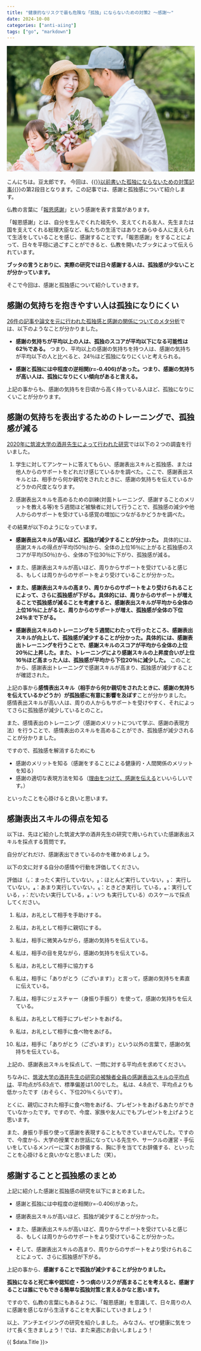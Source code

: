 ```yaml
---
title: "健康的なリスクで最も危険な「孤独」にならないための対策2 〜感謝〜"
date: 2024-10-08
categories: ["anti-aiing"]
tags: ["go", "markdown"]
---
```


![This is a image](image.jpg)

こんにちは。豆太郎です。
今回は、{{<a href="loneliness-and-health" target="_blank">}}以前書いた孤独にならないための対策記事{{</a>}}の第2段目となります。この記事では、感謝と孤独感について紹介します。

仏教の言葉に「[報恩感謝](https://www.tokkouin.com/2024/01/01/%E5%B9%B4%E9%A0%AD%E6%89%80%E6%84%9F-%E5%A0%B1%E6%81%A9%E6%84%9F%E8%AC%9D%E3%81%AB%E5%BF%97%E3%81%99/#:~:text=%E6%B3%95%E3%83%BB%E5%83%A7%EF%BC%89%E3%81%AB%E5%AF%BE%E3%81%97-,%E5%A0%B1%E6%81%A9%E6%84%9F%E8%AC%9D,-%E3%81%99%E3%82%8B%E3%81%93%E3%81%A8%E3%81%A7%E3%81%99)」という感謝を表す言葉があります。

「報恩感謝」とは、自分を生んでくれた祖先や、支えてくれる友人、先生または国を支えてくれる総理大臣など、私たちの生活ではありとあらゆる人に支えられて生活をしていることを感じ、感謝することです。「報恩感謝」をすることによって、日々を平穏に過ごすことができると、仏教を開いたブッタによって伝えられています。

**ブッタの言うとおりに、実際の研究では日々感謝する人は、孤独感が少ないことが分かっています。**

そこで今回は、感謝と孤独感について紹介していきます。

## 感謝の気持ちを抱きやすい人は孤独になりにくい

[26件の記事や論文を元に行われた孤独感と感謝の関係についてのメタ分析](https://iaap-journals.onlinelibrary.wiley.com/doi/10.1111/aphw.12549)では、以下のようなことが分かりました。

- **感謝の気持ちが平均以上の人は、孤独のスコアが平均以下になる可能性は62％である。** つまり、平均以上の感謝の気持ちを持つ人は、感謝の気持ちが平均以下の人と比べると、24％ほど孤独になりにくいと考えられる。

- **感謝と孤独には中程度の逆相関(r=-0.406)があった。つまり、感謝の気持ちが高い人は、孤独になりにくい傾向があると言える。**

上記の事からも、感謝の気持ちを日頃から高く持っている人ほど、孤独になりにくいことが分かります。

## 感謝の気持ちを表出するためのトレーニングで、孤独感が減る


[2020年に筑波大学の酒井先生によって行われた研究](https://www.jstage.jst.go.jp/article/jjep/68/2/68_111/_pdf)では以下の２つの調査を行いました。

1. 学生に対してアンケートに答えてもらい、感謝表出スキルと孤独感、または他人からのサポートをどれだけ感じているかを調べた。ここで、感謝表出スキルとは、相手から何か親切をされたときに、感謝の気持ちを伝えているかどうかの尺度となります。

2. 感謝表出スキルを高めるための訓練(対面トレーニング、感謝することのメリットを教える等)を５週間ほど被験者に対して行うことで、孤独感の減少や他人からのサポートを受けている感覚の増加につながるかどうかを調べた。


その結果が以下のようになっています。

- **感謝表出スキルが高いほど、孤独が減少することが分かった。** 具体的には、感謝スキルの得点が平均(50％)から、全体の上位16％に上がると孤独感のスコアが平均(50％)から、全体の下位30％に下がり、孤独感が減る。

- また、感謝表出スキルが高いほど、周りからサポートを受けていると感じる、もしくは周りからのサポートをより受けていることが分かった。

- **また、感謝表出スキルの高まり、周りからのサポートをより受けられることによって、さらに孤独感が下がる。具体的には、周りからのサポートが増えることで孤独感が減ることを考慮すると、感謝表出スキルが平均から全体の上位16％に上がると、周りからのサポートが増え、孤独感が全体の下位24％まで下がる。**


- **感謝表出スキルのトレーニングを５週間にわたって行ったところ、感謝表出スキルが向上して、孤独感が減少することが分かった。具体的には、感謝表出トレーニングを行うことで、感謝スキルのスコアが平均から全体の上位20％に上昇した。また、トレーニングにより感謝スキルの上昇度合いが上位16％ほど高まった人は、孤独感が平均から下位20％に減少した。** このことから、感謝表出トレーニングで感謝スキルが高まり、孤独感が減少することが確認された。


上記の事から**感情表出スキル（相手から何か親切をされたときに、感謝の気持ちを伝えているかどうか）が孤独感に有意に影響を及ぼす**ことが分かりました。 感情表出スキルが高い人は、周りの人からもサポートを受けやすく、それによってさらに孤独感が減少しているとのこと。

また、感情表出のトレーニング（感謝のメリットについて学ぶ、感謝の表現方法）を行うことで、感情表出のスキルを高めることができ、孤独感が減少されることが分かりました。

ですので、孤独感を解消するためにも

- 感謝のメリットを知る（感謝をすることによる健康的・人間関係のメリットを知る）
- 感謝の適切な表現方法を知る（[理由をつけて、感謝を伝える](https://oggi.jp/6782141#:~:text=2%EF%BC%9A-,%E7%90%86%E7%94%B1%E3%82%82%E6%B7%BB%E3%81%88%E3%81%A6%E3%80%8C%E6%84%9F%E8%AC%9D%E3%81%AE%E6%B0%97%E6%8C%81%E3%81%A1%E3%80%8D%E3%82%92%E4%BC%9D%E3%81%88%E3%82%8B,-%E3%80%8C%E3%81%82%E3%82%8A%E3%81%8C%E3%81%A8%E3%81%86%E3%80%8D%E3%81%A8%E3%81%84%E3%81%86%E8%A8%80%E8%91%89)といいらしいです。）

といったことを心掛けると良いと思います。



## 感謝表出スキルの得点を知る

以下は、先ほど紹介した筑波大学の酒井先生の研究で用いられていた感謝表出スキルを採点する質問です。

自分がどれだけ、感謝表出できているのかを確かめましょう。



以下の文に対する自分の感情や行動を評価してください。

評価は（₁：まったく実行していない，₂：ほとんど実行していない，₃： 実行していない，₄：あまり実行していない，₅：ときどき実行し ている，₆：実行している，₇：だいたい実行している，₈：いつ も実行している）のスケールで採点してください。

1. 私は，お礼として相手を手助けする。

2. 私は，お礼として相手に親切にする。

3. 私は，相手に微笑みながら，感謝の気持ちを伝えている。

4. 私は，相手の目を見ながら，感謝の気持ちを伝えている。
5. 私は，お礼として相手に協力する

6. 私は，相手に「ありがとう（ございます）」と言って，感謝の気持ちを素直に伝えている。
7. 私は，相手にジェスチャー（身振り手振り）を使って，感謝の気持ちを伝えている。

8. 私は，お礼として相手にプレゼントをあげる。

9. 私は，お礼として相手に食べ物をあげる。

10. 私は，相手に「ありがとう（ございます）」という以外の言葉で，感謝の気持ちを伝えている。

上記の、感謝表出スキルを採点して、一問に対する平均点を求めてください。

ちなみに、[筑波大学の酒井先生の研究の被験者全員の感謝表出スキルの平均点は](https://www.jstage.jst.go.jp/article/jjep/68/2/68_111/_pdf)、平均点が5.63点で、標準偏差は1.00でした。
私は、4.8点で、平均点よりも低かったです（おそらく、下位20％くらいです）。

とくに、親切にされた相手に食べ物をあげる、プレゼントをあげるあたりができていなかったです。ですので、今度、家族や友人にでもプレゼントを上げようと思います。

また、身振り手振り使って感謝を表現することもできていませんでした。ですので、今度から、大学の授業でお世話になっている先生や、サークルの運営・手伝いをしているメンバーに深くお辞儀する、胸に手を当ててお辞儀する、といったことを心掛けると良いかなと思いました（笑）。

## 感謝することと孤独感のまとめ

上記に紹介した感謝と孤独感の研究を以下にまとめました。

- 感謝と孤独には中程度の逆相関(r=-0.406)があった。
- 感謝表出スキルが高いほど、孤独が減少することが分かった。
- また、感謝表出スキルが高いほど、周りからサポートを受けていると感じる、もしくは周りからのサポートをより受けていることが分かった。

- そして、感謝表出スキルの高まり、周りからのサポートをより受けられることによって、さらに孤独感が下がる。


上記の事から、**感謝することで孤独が減少することが分かりました。**

**孤独になると死亡率や認知症・うつ病のリスクが高まることを考えると、感謝することは誰にでもできる簡単な孤独対策と言えるかなと思います。**

ですので、仏教の言葉にもあるように、「報恩感謝」を意識して、日々周りの人に感謝を感じながら生活することを大事にしていきましょう！


以上、アンチエイジングの研究を紹介しました。
みなさん、ぜひ健康に気をつけて長く生きましょう！では、また来週にお会いしましょう！
<div>
  {{ $data.Title }}>
</div>

